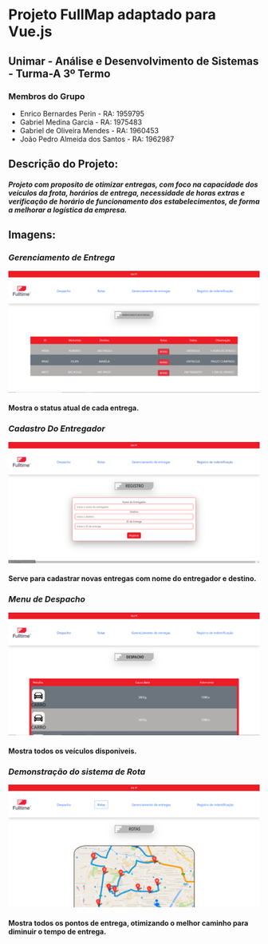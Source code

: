 # Projeto FullMap adaptado para Vue.js

## Unimar - Análise e Desenvolvimento de Sistemas - Turma-A 3º Termo

### Membros do Grupo
* Enrico Bernardes Perin - RA: 1959795
* Gabriel Medina Garcia - RA: 1975483
* Gabriel de Oliveira Mendes - RA: 1960453 
* João Pedro Almeida dos Santos - RA: 1962987

## Descrição do Projeto: 

 #### ***Projeto com proposito de otimizar entregas, com foco na capacidade dos veículos da frota, horários de entrega, necessidade de horas extras e verificação de horário de funcionamento dos estabelecimentos, de forma a melhorar a logística da empresa.***

## Imagens: 


### *Gerenciamento de Entrega*
![Gerenciamento de Entrega](prints\GerenciamentoDeEntregas.png "Gerenciamento de Entrega")
#### Mostra o status atual de cada entrega.


### *Cadastro Do Entregador*
![Cadastro de Entregador](prints\CadastroDeEntregador.png "Cadastro de Entregador")
#### Serve para cadastrar novas entregas com nome do entregador e destino.


### *Menu de Despacho*
![Despacho](prints\Despacho.png "Despacho")
#### Mostra todos os veículos disponiveis.


### *Demonstração do sistema de Rota*
![Rotas](prints\Rotas.png "Rotas")
#### Mostra todos os pontos de entrega, otimizando o melhor caminho para diminuir o tempo de entrega.